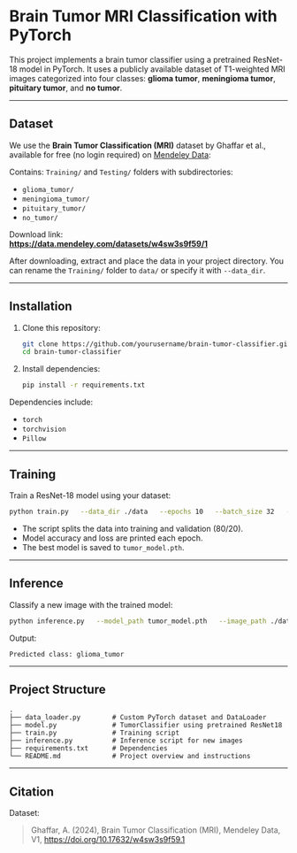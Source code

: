 # Brain Tumor MRI Classification with PyTorch

This project implements a brain tumor classifier using a pretrained ResNet-18 model in PyTorch. It uses a publicly available dataset of T1-weighted MRI images categorized into four classes: **glioma tumor**, **meningioma tumor**, **pituitary tumor**, and **no tumor**.

---

## Dataset

We use the **Brain Tumor Classification (MRI)** dataset by Ghaffar et al., available for free (no login required) on [Mendeley Data](https://data.mendeley.com/datasets/w4sw3s9f59/1):

 Contains: `Training/` and `Testing/` folders with subdirectories:
  - `glioma_tumor/`
  - `meningioma_tumor/`
  - `pituitary_tumor/`
  - `no_tumor/`

Download link:  
**https://data.mendeley.com/datasets/w4sw3s9f59/1**

After downloading, extract and place the data in your project directory. You can rename the `Training/` folder to `data/` or specify it with `--data_dir`.

---

## Installation

1. Clone this repository:
   ```bash
   git clone https://github.com/yourusername/brain-tumor-classifier.git
   cd brain-tumor-classifier
   ```

2. Install dependencies:
   ```bash
   pip install -r requirements.txt
   ```

Dependencies include:
- `torch`
- `torchvision`
- `Pillow`

---

## Training

Train a ResNet-18 model using your dataset:

```bash
python train.py   --data_dir ./data   --epochs 10   --batch_size 32   --learning_rate 0.001   --output_model tumor_model.pth
```

- The script splits the data into training and validation (80/20).
- Model accuracy and loss are printed each epoch.
- The best model is saved to `tumor_model.pth`.

---

## Inference

Classify a new image with the trained model:

```bash
python inference.py   --model_path tumor_model.pth   --image_path ./data/glioma_tumor/example1.jpg
```

Output:
```
Predicted class: glioma_tumor
```

---

## Project Structure

```
.
├── data_loader.py        # Custom PyTorch dataset and DataLoader
├── model.py              # TumorClassifier using pretrained ResNet18
├── train.py              # Training script
├── inference.py          # Inference script for new images
├── requirements.txt      # Dependencies
└── README.md             # Project overview and instructions
```

---

## Citation

Dataset:

> Ghaffar, A. (2024), Brain Tumor Classification (MRI), Mendeley Data, V1, https://doi.org/10.17632/w4sw3s9f59.1

